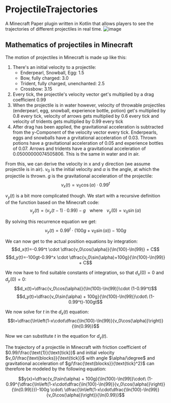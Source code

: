 # ProjectileTrajectories
A Minecraft Paper plugin written in Kotlin that allows players to see the trajectories of different projectiles in real time.
![image](https://user-images.githubusercontent.com/44951826/177647850-74c5b76f-50d9-4b0a-9c77-ac13dc90108a.png)

## Mathematics of projectiles in Minecraft

The motion of projectiles in Minecraft is made up like this:
1. There's an initial velocity to a projectile:
   - Enderpearl, Snowball, Egg: 1.5
   - Bow, fully charged: 3.0
   - Trident, fully charged, unenchanted: 2.5
   - Crossbow: 3.15
2. Every tick, the projectile's velocity vector get's multiplied by a drag coefficient 0.99
3. When the projectile is in water however, velocity of throwable projectiles (enderpearl, egg, snowball, experience bottle, potion) get's multiplied by 0.8 every tick, velocity of arrows gets multiplied by 0.6 every tick and velocity of tridents gets multiplied by 0.99 every tick
4. After drag has been applied, the gravitational acceleration is subtracted from the y-Component of the velocity vector every tick. Enderpearls, eggs and snowballs have a grvitational acceleration of 0.03. Thrown potions have a gravitational acceleration of 0.05 and experience bottles of 0.07. Arrows and tridents have a gravitational acceleration of 0.05000000074505806. This is the same in water and in air.

From this, we can derive the velocity in x and y direction (we assume projectile is in air). $v_0$ is the initial velocity and $\alpha$ is the angle, at which the projectile is thrown. $g$ is the gravitational acceleration of the projectile:
$$v_x(t)=v_0\cos(\alpha)\cdot 0.99^t$$

$v_y(t)$ is a bit more complicated though. We start with a recursive definition of the function based on the Minecraft code:
$$v_y(t)=(v_y(t-1)\cdot 0.99)-g \hspace{10pt} \text{where} \hspace{10pt} v_y(0)=v_0\sin(\alpha)$$

By solving this recurrence equation we get:
$$v_y(t)=0.99^t \cdot (100g+v_0\sin(\alpha))-100g$$

We can now get to the actual position equations by integration:
$$d_x(t)=-0.99^t \cdot \dfrac{v_0\cos(\alpha)}{\ln(100)-\ln(99)} + C$$
$$d_y(t)=-100gt-0.99^x \cdot \dfrac{v_0\sin(\alpha)+100g}{\ln(100)-\ln(99)} + C$$

We now have to find suitable constants of integration, so that $d_x(0)=0$ and $d_y(0)=0$:
$$d_x(t)=\dfrac{v_0\cos(\alpha)}{\ln(100)-\ln(99)}\cdot (1-0.99^t)$$
$$d_y(t)=\dfrac{v_0\sin(\alpha) + 100g}{\ln(100)-\ln(99)}\cdot\ (1-0.99^t)-100gt$$

We now solve for $t$ in the $d_x(t)$ equation:
$$t=\dfrac{\ln\left(1-x\cdot\dfrac{\ln(100)-\ln(99)}{v_0\cos(\alpha)}\right)}{\ln(0.99)}$$

Now we can substitute $t$ in the equation for $d_y(t)$.

The trajectory of a projectile in Minecraft with friction coefficient of $0.99/\frac{\text{1}}{\text{tick}}$ and
initial velocity $v_0/\frac{\text{blocks}}{\text{tick}}$ with angle $\alpha/\degree$ and gravitational acceleration of $g/\frac{\text{blocks}}{\text{tick}^2}$ can therefore be modeled by the following equation:

$$y(x)=\dfrac{v_0\sin(\alpha) + 100g}{\ln(100)-\ln(99)}\cdot\ (1-0.99^{\dfrac{\ln\left(1-x\cdot\dfrac{\ln(100)-\ln(99)}{v_0\cos(\alpha)}\right)}{\ln(0.99)}})-100g \cdot\ \dfrac{\ln\left(1-x\cdot\dfrac{\ln(100)-\ln(99)}{v_0\cos(\alpha)}\right)}{\ln(0.99)}$$
